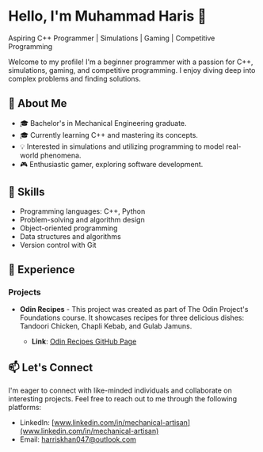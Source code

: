 # Hello, I'm Muhammad Haris 👋

Aspiring C++ Programmer | Simulations | Gaming | Competitive Programming

Welcome to my profile! I'm a beginner programmer with a passion for C++, simulations, gaming, and competitive programming. I enjoy diving deep into complex problems and finding solutions.

## 🌱 About Me

- 🎓 Bachelor's in Mechanical Engineering graduate. 
- 🎓 Currently learning C++ and mastering its concepts.
- 💡 Interested in simulations and utilizing programming to model real-world phenomena.
- 🎮 Enthusiastic gamer, exploring software development.

## 🚀 Skills

- Programming languages: C++, Python
- Problem-solving and algorithm design
- Object-oriented programming
- Data structures and algorithms
- Version control with Git

## 💼 Experience

### Projects

- **Odin Recipes** - This project was created as part of The Odin Project's Foundations course. It showcases recipes for three delicious dishes: Tandoori Chicken, Chapli Kebab, and Gulab Jamuns.

   - **Link**: [Odin Recipes GitHub Page](https://headlessnode.github.io/Odin-recipes/index.html)

## 📫 Let's Connect

I'm eager to connect with like-minded individuals and collaborate on interesting projects. Feel free to reach out to me through the following platforms:

- LinkedIn: [www.linkedin.com/in/mechanical-artisan](www.linkedin.com/in/mechanical-artisan)
- Email: harriskhan047@outlook.com
